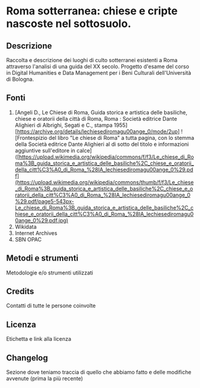 # Roma sotterranea: chiese e cripte nascoste nel sottosuolo.

## Descrizione
Raccolta e descrizione dei luoghi di culto sotterranei esistenti a Roma attraverso l'analisi di una guida del XX secolo.
Progetto d'esame del corso in Digital Humanities e Data Management per i Beni Culturali dell'Università di Bologna.

## Fonti
1. [Angeli D., Le Chiese di Roma, Guida storica e artistica delle basiliche, chiese e oratorii della città di Roma, Roma : Società editrice Dante Alighieri di Albrighi, Segati e C., stampa 1955][https://archive.org/details/lechiesediromagu00ange_0/mode/2up] ![Frontespizio del libro "Le chiese di Roma" a tutta pagina, con lo stemma della Società editrice Dante Alighieri al di sotto del titolo e informazioni aggiuntive sull'editore in calce]([https://upload.wikimedia.org/wikipedia/commons/f/f3/Le_chiese_di_Roma%3B_guida_storica_e_artistica_delle_basiliche%2C_chiese_e_oratorii_della_citt%C3%A0_di_Roma_%28IA_lechiesediromagu00ange_0%29.pdf](https://upload.wikimedia.org/wikipedia/commons/thumb/f/f3/Le_chiese_di_Roma%3B_guida_storica_e_artistica_delle_basiliche%2C_chiese_e_oratorii_della_citt%C3%A0_di_Roma_%28IA_lechiesediromagu00ange_0%29.pdf/page5-543px-Le_chiese_di_Roma%3B_guida_storica_e_artistica_delle_basiliche%2C_chiese_e_oratorii_della_citt%C3%A0_di_Roma_%28IA_lechiesediromagu00ange_0%29.pdf.jpg)
2. Wikidata
3. Internet Archives
4. SBN OPAC

## Metodi e strumenti
Metodologie e/o strumenti utilizzati

## Credits
Contatti di tutte le persone coinvolte

## Licenza
Etichetta e link alla licenza

## Changelog
Sezione dove teniamo traccia di quello che 
abbiamo fatto e delle modifiche avvenute 
(prima la più recente)
